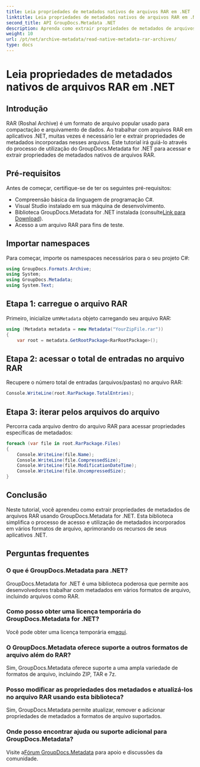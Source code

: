 ```yaml
---
title: Leia propriedades de metadados nativos de arquivos RAR em .NET
linktitle: Leia propriedades de metadados nativos de arquivos RAR em .NET
second_title: API GroupDocs.Metadata .NET
description: Aprenda como extrair propriedades de metadados de arquivos RAR usando GroupDocs.Metadata for .NET em C#. Explore os detalhes do arquivo sem esforço.
weight: 10
url: /pt/net/archive-metadata/read-native-metadata-rar-archives/
type: docs
---
```

# Leia propriedades de metadados nativos de arquivos RAR em .NET

## Introdução
RAR (Roshal Archive) é um formato de arquivo popular usado para compactação e arquivamento de dados. Ao trabalhar com arquivos RAR em aplicativos .NET, muitas vezes é necessário ler e extrair propriedades de metadados incorporadas nesses arquivos. Este tutorial irá guiá-lo através do processo de utilização do GroupDocs.Metadata for .NET para acessar e extrair propriedades de metadados nativos de arquivos RAR.
## Pré-requisitos

Antes de começar, certifique-se de ter os seguintes pré-requisitos:
- Compreensão básica da linguagem de programação C#.
- Visual Studio instalado em sua máquina de desenvolvimento.
-  Biblioteca GroupDocs.Metadata for .NET instalada (consulte[Link para Download](https://releases.groupdocs.com/metadata/net/)).
- Acesso a um arquivo RAR para fins de teste.

## Importar namespaces
Para começar, importe os namespaces necessários para o seu projeto C#:
```csharp
using GroupDocs.Formats.Archive;
using System;
using GroupDocs.Metadata;
using System.Text;
```

## Etapa 1: carregue o arquivo RAR
 Primeiro, inicialize um`Metadata` objeto carregando seu arquivo RAR:
```csharp
using (Metadata metadata = new Metadata("YourZipFile.rar"))
{
    var root = metadata.GetRootPackage<RarRootPackage>();
```
## Etapa 2: acessar o total de entradas no arquivo RAR
Recupere o número total de entradas (arquivos/pastas) no arquivo RAR:
```csharp
Console.WriteLine(root.RarPackage.TotalEntries);
```
## Etapa 3: iterar pelos arquivos do arquivo
Percorra cada arquivo dentro do arquivo RAR para acessar propriedades específicas de metadados:
```csharp
foreach (var file in root.RarPackage.Files)
{
    Console.WriteLine(file.Name);
    Console.WriteLine(file.CompressedSize);
    Console.WriteLine(file.ModificationDateTime);
    Console.WriteLine(file.UncompressedSize);
}
```

## Conclusão
Neste tutorial, você aprendeu como extrair propriedades de metadados de arquivos RAR usando GroupDocs.Metadata for .NET. Esta biblioteca simplifica o processo de acesso e utilização de metadados incorporados em vários formatos de arquivo, aprimorando os recursos de seus aplicativos .NET.

## Perguntas frequentes
### O que é GroupDocs.Metadata para .NET?
GroupDocs.Metadata for .NET é uma biblioteca poderosa que permite aos desenvolvedores trabalhar com metadados em vários formatos de arquivo, incluindo arquivos como RAR.
### Como posso obter uma licença temporária do GroupDocs.Metadata for .NET?
 Você pode obter uma licença temporária em[aqui](https://purchase.groupdocs.com/temporary-license/).
### O GroupDocs.Metadata oferece suporte a outros formatos de arquivo além do RAR?
Sim, GroupDocs.Metadata oferece suporte a uma ampla variedade de formatos de arquivo, incluindo ZIP, TAR e 7z.
### Posso modificar as propriedades dos metadados e atualizá-los no arquivo RAR usando esta biblioteca?
Sim, GroupDocs.Metadata permite atualizar, remover e adicionar propriedades de metadados a formatos de arquivo suportados.
### Onde posso encontrar ajuda ou suporte adicional para GroupDocs.Metadata?
 Visite a[Fórum GroupDocs.Metadata](https://forum.groupdocs.com/c/metadata/14) para apoio e discussões da comunidade.